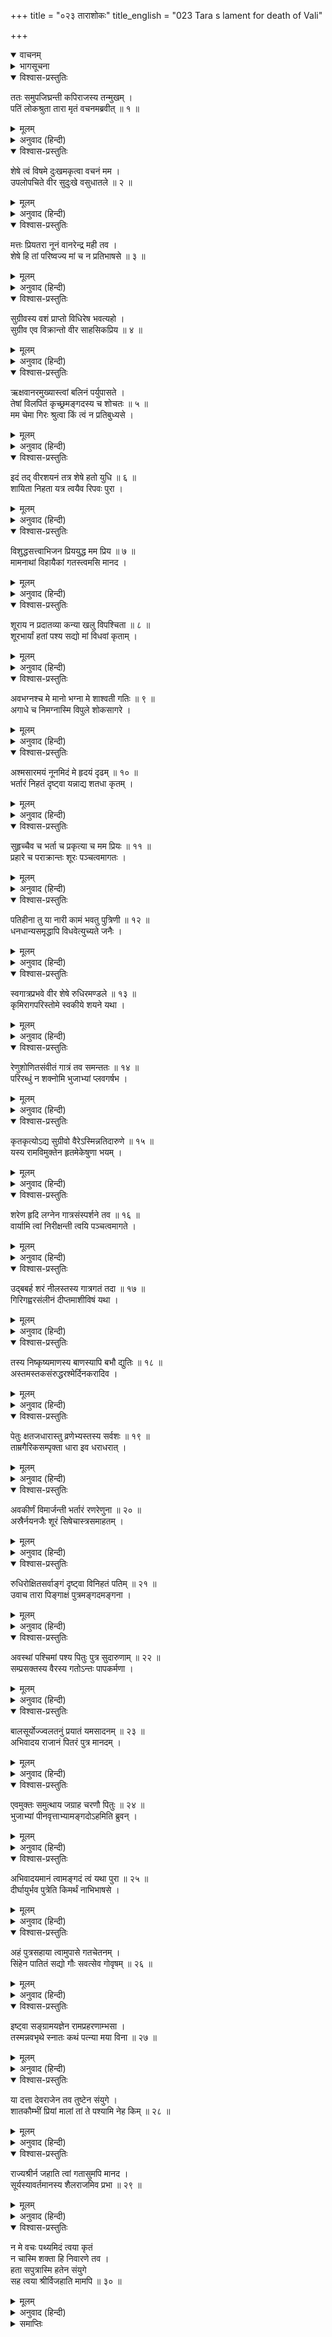 +++
title = "०२३ ताराशोकः"
title_english = "023 Tara s lament for death of Vali"

+++
<details open><summary>वाचनम्</summary>
<div caption="श्रीराम-हरिसीताराममूर्ति-घनपाठिभ्यां वचनम्" class="audioEmbed" src="https://archive.org/download/Ramayana-recitation-Sriram-harisItArAmamUrti-Ghanapaati-v2/Kanda_4/Kanda_4_KSK-023-Tharayaha_Shokaha.mp3"></div>
</details>

<details><summary>भागसूचना</summary>

23. ताराका विलाप
</details>

<details open><summary>विश्वास-प्रस्तुतिः</summary>

ततः समुपजिघ्रन्ती कपिराजस्य तन्मुखम् ।  
पतिं लोकश्रुता तारा मृतं वचनमब्रवीत् ॥ १ ॥
</details>

<details><summary>मूलम्</summary>

ततः समुपजिघ्रन्ती कपिराजस्य तन्मुखम् ।  
पतिं लोकश्रुता तारा मृतं वचनमब्रवीत् ॥ १ ॥
</details>

<details><summary>अनुवाद (हिन्दी)</summary>

उस समय वानरराजका मुख सूँघती हुई लोकविख्यात ताराने रोकर अपने मृत पतिसे इस प्रकार कहा— ॥ १ ॥
</details>

<details open><summary>विश्वास-प्रस्तुतिः</summary>

शेषे त्वं विषमे दुःखमकृत्वा वचनं मम ।  
उपलोपचिते वीर सुदुःखे वसुधातले ॥ २ ॥
</details>

<details><summary>मूलम्</summary>

शेषे त्वं विषमे दुःखमकृत्वा वचनं मम ।  
उपलोपचिते वीर सुदुःखे वसुधातले ॥ २ ॥
</details>

<details><summary>अनुवाद (हिन्दी)</summary>

‘वीर! दुःखकी बात है कि आपने मेरी बात नहीं मानी और अब आप प्रस्तरसे पूर्ण अत्यन्त दुःखदायक और ऊँचे-नीचे भूतलपर शयन कर रहे हैं ॥ २ ॥
</details>

<details open><summary>विश्वास-प्रस्तुतिः</summary>

मत्तः प्रियतरा नूनं वानरेन्द्र मही तव ।  
शेषे हि तां परिष्वज्य मां च न प्रतिभाषसे ॥ ३ ॥
</details>

<details><summary>मूलम्</summary>

मत्तः प्रियतरा नूनं वानरेन्द्र मही तव ।  
शेषे हि तां परिष्वज्य मां च न प्रतिभाषसे ॥ ३ ॥
</details>

<details><summary>अनुवाद (हिन्दी)</summary>

‘वानरराज! निश्चय ही यह पृथ्वी आपको मुझसे भी बढ़कर प्रिय है, तभी तो आप इसका आलिङ्गन करके सो रहे हैं और मुझसे बाततक नहीं करते ॥ ३ ॥
</details>

<details open><summary>विश्वास-प्रस्तुतिः</summary>

सुग्रीवस्य वशं प्राप्तो विधिरेष भवत्यहो ।  
सुग्रीव एव विक्रान्तो वीर साहसिकप्रिय ॥ ४ ॥
</details>

<details><summary>मूलम्</summary>

सुग्रीवस्य वशं प्राप्तो विधिरेष भवत्यहो ।  
सुग्रीव एव विक्रान्तो वीर साहसिकप्रिय ॥ ४ ॥
</details>

<details><summary>अनुवाद (हिन्दी)</summary>

‘वीर! साहसपूर्ण कार्योंसे प्रेम रखनेवाले वानरराज! यह श्रीरामरूपी विधाता सुग्रीवके वशमें हो गया है (—आपके नहीं) यह बड़े आश्चर्यकी बात है, अतः अब इस राज्यपर सुग्रीव ही पराक्रमी राजाके रूपमें आसीन होंगे ॥ ४ ॥
</details>

<details open><summary>विश्वास-प्रस्तुतिः</summary>

ऋक्षवानरमुख्यास्त्वां बलिनं पर्युपासते ।  
तेषां विलपितं कृच्छ्रमङ्गदस्य च शोचतः ॥ ५ ॥  
मम चेमा गिरः श्रुत्वा किं त्वं न प्रतिबुध्यसे ।
</details>

<details><summary>मूलम्</summary>

ऋक्षवानरमुख्यास्त्वां बलिनं पर्युपासते ।  
तेषां विलपितं कृच्छ्रमङ्गदस्य च शोचतः ॥ ५ ॥  
मम चेमा गिरः श्रुत्वा किं त्वं न प्रतिबुध्यसे ।
</details>

<details><summary>अनुवाद (हिन्दी)</summary>

‘प्राणनाथ! प्रधान-प्रधान भालू और वानर जो आप महावीरकी सेवामें रहा करते थे, इस समय बड़े दुःखसे विलाप कर रहे हैं । बेटा अङ्गद भी शोकमें पड़ा है । उन वानरोंका दुःखमय विलाप, अङ्गदका शोकोद‍्गार तथा मेरी यह अनुनय-विनयभरी वाणी सुनकर भी आप जागते क्यों नहीं हैं? ॥ ५ १/२ ॥
</details>

<details open><summary>विश्वास-प्रस्तुतिः</summary>

इदं तद् वीरशयनं तत्र शेषे हतो युधि ॥ ६ ॥  
शायिता निहता यत्र त्वयैव रिपवः पुरा ।
</details>

<details><summary>मूलम्</summary>

इदं तद् वीरशयनं तत्र शेषे हतो युधि ॥ ६ ॥  
शायिता निहता यत्र त्वयैव रिपवः पुरा ।
</details>

<details><summary>अनुवाद (हिन्दी)</summary>

‘यही वह वीर-शय्या है, जिसपर पूर्वकालमें आपने ही बहुत-से शत्रुओंको मारकर सुलाया था, किंतु आज स्वयं ही युद्धमें मारे जाकर आप इसपर शयन कर रहे हैं ॥
</details>

<details open><summary>विश्वास-प्रस्तुतिः</summary>

विशुद्धसत्त्वाभिजन प्रिययुद्ध मम प्रिय ॥ ७ ॥  
मामनाथां विहायैकां गतस्त्वमसि मानद ।
</details>

<details><summary>मूलम्</summary>

विशुद्धसत्त्वाभिजन प्रिययुद्ध मम प्रिय ॥ ७ ॥  
मामनाथां विहायैकां गतस्त्वमसि मानद ।
</details>

<details><summary>अनुवाद (हिन्दी)</summary>

‘विशुद्ध बलशाली कुलमें उत्पन्न युद्धप्रेमी तथा दूसरोंको मान देनेवाले मेरे प्रियतम! तुम मुझ अनाथाको अकेली छोड़कर कहाँ चले गये? ॥ ७ १/२ ॥
</details>

<details open><summary>विश्वास-प्रस्तुतिः</summary>

शूराय न प्रदातव्या कन्या खलु विपश्चिता ॥ ८ ॥  
शूरभार्यां हतां पश्य सद्यो मां विधवां कृताम् ।
</details>

<details><summary>मूलम्</summary>

शूराय न प्रदातव्या कन्या खलु विपश्चिता ॥ ८ ॥  
शूरभार्यां हतां पश्य सद्यो मां विधवां कृताम् ।
</details>

<details><summary>अनुवाद (हिन्दी)</summary>

‘निश्चय ही बुद्धिमान् पुरुषको चाहिये कि वह अपनी कन्या किसी शूरवीरके हाथमें न दे । देखो, मैं शूरवीरकी पत्नी होनेके कारण तत्काल विधवा बना दी गयी और इस प्रकार सर्वथा मारी गयी ॥ ८ १/२ ॥
</details>

<details open><summary>विश्वास-प्रस्तुतिः</summary>

अवभग्नश्च मे मानो भग्ना मे शाश्वती गतिः ॥ ९ ॥  
अगाधे च निमग्नास्मि विपुले शोकसागरे ।
</details>

<details><summary>मूलम्</summary>

अवभग्नश्च मे मानो भग्ना मे शाश्वती गतिः ॥ ९ ॥  
अगाधे च निमग्नास्मि विपुले शोकसागरे ।
</details>

<details><summary>अनुवाद (हिन्दी)</summary>

‘राजरानी होनेका जो मेरा अभिमान था, वह भङ्ग हो गया । नित्य-निरन्तर सुख पानेकी मेरी आशा नष्ट हो गयी तथा मैं अगाध एवं विशाल शोकसमुद्रमें डूब गयी हूँ ॥ ९ १/२ ॥
</details>

<details open><summary>विश्वास-प्रस्तुतिः</summary>

अश्मसारमयं नूनमिदं मे हृदयं दृढम् ॥ १० ॥  
भर्तारं निहतं दृष्ट्वा यन्नाद्य शतधा कृतम् ।
</details>

<details><summary>मूलम्</summary>

अश्मसारमयं नूनमिदं मे हृदयं दृढम् ॥ १० ॥  
भर्तारं निहतं दृष्ट्वा यन्नाद्य शतधा कृतम् ।
</details>

<details><summary>अनुवाद (हिन्दी)</summary>

‘निश्चय ही यह मेरा कठोर हृदय लोहेका बना हुआ है । तभी तो अपने स्वामीको मारा गया देखकर इसके सैकड़ों टुकड़े नहीं हो जाते ॥ १० १/२ ॥
</details>

<details open><summary>विश्वास-प्रस्तुतिः</summary>

सुहृच्चैव च भर्ता च प्रकृत्या च मम प्रियः ॥ ११ ॥  
प्रहारे च पराक्रान्तः शूरः पञ्चत्वमागतः ।
</details>

<details><summary>मूलम्</summary>

सुहृच्चैव च भर्ता च प्रकृत्या च मम प्रियः ॥ ११ ॥  
प्रहारे च पराक्रान्तः शूरः पञ्चत्वमागतः ।
</details>

<details><summary>अनुवाद (हिन्दी)</summary>

‘हाय! जो मेरे सुहृद्, स्वामी और स्वभावसे ही प्रिय थे तथा संग्राममें महान् पराक्रम प्रकट करनेवाले शूरवीर थे, वे संसारसे चल बसे ॥ ११ १/२ ॥
</details>

<details open><summary>विश्वास-प्रस्तुतिः</summary>

पतिहीना तु या नारी कामं भवतु पुत्रिणी ॥ १२ ॥  
धनधान्यसमृद्धापि विधवेत्युच्यते जनैः ।
</details>

<details><summary>मूलम्</summary>

पतिहीना तु या नारी कामं भवतु पुत्रिणी ॥ १२ ॥  
धनधान्यसमृद्धापि विधवेत्युच्यते जनैः ।
</details>

<details><summary>अनुवाद (हिन्दी)</summary>

‘पतिहीन नारी भले ही पुत्रवती एवं धन-धान्यसे समृद्ध भी हो, किन्तु लोग उसे विधवा ही कहते हैं ॥ १२ १/२ ॥
</details>

<details open><summary>विश्वास-प्रस्तुतिः</summary>

स्वगात्रप्रभवे वीर शेषे रुधिरमण्डले ॥ १३ ॥  
कृमिरागपरिस्तोमे स्वकीये शयने यथा ।
</details>

<details><summary>मूलम्</summary>

स्वगात्रप्रभवे वीर शेषे रुधिरमण्डले ॥ १३ ॥  
कृमिरागपरिस्तोमे स्वकीये शयने यथा ।
</details>

<details><summary>अनुवाद (हिन्दी)</summary>

‘वीर! अपने ही शरीरसे प्रकट हुई रक्तराशिमें आप उसी तरह शयन करते हैं, जैसे पहले इन्द्रगोप नामक कीड़ेके-से रंगवाले बिछौनेसे युक्त अपने पलंगपर सोया करते थे ॥ १३ १/२ ॥
</details>

<details open><summary>विश्वास-प्रस्तुतिः</summary>

रेणुशोणितसंवीतं गात्रं तव समन्ततः ॥ १४ ॥  
परिरब्धुं न शक्नोमि भुजाभ्यां प्लवगर्षभ ।
</details>

<details><summary>मूलम्</summary>

रेणुशोणितसंवीतं गात्रं तव समन्ततः ॥ १४ ॥  
परिरब्धुं न शक्नोमि भुजाभ्यां प्लवगर्षभ ।
</details>

<details><summary>अनुवाद (हिन्दी)</summary>

‘वानरश्रेष्ठ! आपका सारा शरीर धूल और रक्तसे लथपथ हो रहा है; इसलिये मैं अपनी दोनों भुजाओंसे आपका आलिङ्गन नहीं कर पाती ॥ १४ १/२ ॥
</details>

<details open><summary>विश्वास-प्रस्तुतिः</summary>

कृतकृत्योऽद्य सुग्रीवो वैरेऽस्मिन्नतिदारुणे ॥ १५ ॥  
यस्य रामविमुक्तेन हृतमेकेषुणा भयम् ।
</details>

<details><summary>मूलम्</summary>

कृतकृत्योऽद्य सुग्रीवो वैरेऽस्मिन्नतिदारुणे ॥ १५ ॥  
यस्य रामविमुक्तेन हृतमेकेषुणा भयम् ।
</details>

<details><summary>अनुवाद (हिन्दी)</summary>

‘इस अत्यन्त भयंकर वैरमें आज सुग्रीव कृतकृत्य हो गये । श्रीरामके छोड़े हुए एक ही बाणने उनका सारा भय हर लिया ॥ १५ १/२ ॥
</details>

<details open><summary>विश्वास-प्रस्तुतिः</summary>

शरेण हृदि लग्नेन गात्रसंस्पर्शने तव ॥ १६ ॥  
वार्यामि त्वां निरीक्षन्ती त्वयि पञ्चत्वमागते ।
</details>

<details><summary>मूलम्</summary>

शरेण हृदि लग्नेन गात्रसंस्पर्शने तव ॥ १६ ॥  
वार्यामि त्वां निरीक्षन्ती त्वयि पञ्चत्वमागते ।
</details>

<details><summary>अनुवाद (हिन्दी)</summary>

‘आपकी छातीमें जो बाण धँसा हुआ है; वह मुझे आपके शरीरका आलिङ्गन करनेसे रोक रहा है, इस कारण आपकी मृत्यु हो जानेपर भी मैं चुपचाप देख रही हूँ (आपको हृदयसे लगा नहीं पाती)’ ॥ १६ १/२ ॥
</details>

<details open><summary>विश्वास-प्रस्तुतिः</summary>

उद्बबर्ह शरं नीलस्तस्य गात्रगतं तदा ॥ १७ ॥  
गिरिगह्वरसंलीनं दीप्तमाशीविषं यथा ।
</details>

<details><summary>मूलम्</summary>

उद्बबर्ह शरं नीलस्तस्य गात्रगतं तदा ॥ १७ ॥  
गिरिगह्वरसंलीनं दीप्तमाशीविषं यथा ।
</details>

<details><summary>अनुवाद (हिन्दी)</summary>

उस समय नीलने वालीके शरीरमें धँसे हुए उस बाणको निकाला, मानो पर्वतकी कन्दरामें छिपे हुए प्रज्वलित मुखवाले विषधर सर्पको वहाँसे निकाला गया हो ॥ १७ १/२ ॥
</details>

<details open><summary>विश्वास-प्रस्तुतिः</summary>

तस्य निष्कृष्यमाणस्य बाणस्यापि बभौ द्युतिः ॥ १८ ॥  
अस्तमस्तकसंरुद्धरश्मेर्दिनकरादिव ।
</details>

<details><summary>मूलम्</summary>

तस्य निष्कृष्यमाणस्य बाणस्यापि बभौ द्युतिः ॥ १८ ॥  
अस्तमस्तकसंरुद्धरश्मेर्दिनकरादिव ।
</details>

<details><summary>अनुवाद (हिन्दी)</summary>

वालीके शरीरसे निकाले जाते हुए उस बाणकी कान्ति अस्ताचलके शिखरपर अवरुद्ध किरणोंवाले सूर्यकी प्रभाके समान जान पड़ती थी ॥ १८ १/२ ॥
</details>

<details open><summary>विश्वास-प्रस्तुतिः</summary>

पेतुः क्षतजधारास्तु व्रणेभ्यस्तस्य सर्वशः ॥ १९ ॥  
ताम्रगैरिकसम्पृक्ता धारा इव धराधरात् ।
</details>

<details><summary>मूलम्</summary>

पेतुः क्षतजधारास्तु व्रणेभ्यस्तस्य सर्वशः ॥ १९ ॥  
ताम्रगैरिकसम्पृक्ता धारा इव धराधरात् ।
</details>

<details><summary>अनुवाद (हिन्दी)</summary>

बाणके निकाल लिये जानेपर वालीके शरीरके सभी घावोंसे खूनकी धाराएँ गिरने लगीं, मानो किसी पर्वतसे लाल गेरूमिश्रित जलकी धाराएँ बह रही हों ॥ १९ १/२ ॥
</details>

<details open><summary>विश्वास-प्रस्तुतिः</summary>

अवकीर्णं विमार्जन्ती भर्तारं रणरेणुना ॥ २० ॥  
अस्रैर्नयनजैः शूरं सिषेचास्त्रसमाहतम् ।
</details>

<details><summary>मूलम्</summary>

अवकीर्णं विमार्जन्ती भर्तारं रणरेणुना ॥ २० ॥  
अस्रैर्नयनजैः शूरं सिषेचास्त्रसमाहतम् ।
</details>

<details><summary>अनुवाद (हिन्दी)</summary>

वालीका शरीर रणभूमिकी धूलसे भर गया था । उस समय तारा बाणसे आहत हुए अपने शूरवीर स्वामीके उस शरीरको पोंछती हुई उन्हें नेत्रोंके अश्रुजलसे सींचने लगी ॥ २० १/२ ॥
</details>

<details open><summary>विश्वास-प्रस्तुतिः</summary>

रुधिरोक्षितसर्वाङ्गं दृष्ट्वा विनिहतं पतिम् ॥ २१ ॥  
उवाच तारा पिङ्गाक्षं पुत्रमङ्गदमङ्गना ।
</details>

<details><summary>मूलम्</summary>

रुधिरोक्षितसर्वाङ्गं दृष्ट्वा विनिहतं पतिम् ॥ २१ ॥  
उवाच तारा पिङ्गाक्षं पुत्रमङ्गदमङ्गना ।
</details>

<details><summary>अनुवाद (हिन्दी)</summary>

अपने मारे गये पतिके सारे अङ्गोंको रक्तसे भीगा हुआ देख वालि-पत्नी ताराने अपने भूरे नेत्रोंवाले पुत्र अङ्गदसे कहा— ॥ २१ १/२ ॥
</details>

<details open><summary>विश्वास-प्रस्तुतिः</summary>

अवस्थां पश्चिमां पश्य पितुः पुत्र सुदारुणाम् ॥ २२ ॥  
सम्प्रसक्तस्य वैरस्य गतोऽन्तः पापकर्मणा ।
</details>

<details><summary>मूलम्</summary>

अवस्थां पश्चिमां पश्य पितुः पुत्र सुदारुणाम् ॥ २२ ॥  
सम्प्रसक्तस्य वैरस्य गतोऽन्तः पापकर्मणा ।
</details>

<details><summary>अनुवाद (हिन्दी)</summary>

‘बेटा! देखो, तुम्हारे पिताकी अन्तिम अवस्था कितनी भयंकर है । ये इस समय पूर्व पापके कारण प्राप्त हुए वैरसे पार हो चुके हैं ॥ २२ १/२ ॥
</details>

<details open><summary>विश्वास-प्रस्तुतिः</summary>

बालसूर्योज्ज्वलतनुं प्रयातं यमसादनम् ॥ २३ ॥  
अभिवादय राजानं पितरं पुत्र मानदम् ।
</details>

<details><summary>मूलम्</summary>

बालसूर्योज्ज्वलतनुं प्रयातं यमसादनम् ॥ २३ ॥  
अभिवादय राजानं पितरं पुत्र मानदम् ।
</details>

<details><summary>अनुवाद (हिन्दी)</summary>

‘वत्स! प्रातःकालके सूर्यकी भाँति अरुण गौर शरीरवाले तुम्हारे पिता राजा वाली अब यमलोकको जा पहुँचे । ये तुम्हें बड़ा आदर देते थे । तुम इनके चरणोंमें प्रणाम करो’ ॥
</details>

<details open><summary>विश्वास-प्रस्तुतिः</summary>

एवमुक्तः समुत्थाय जग्राह चरणौ पितुः ॥ २४ ॥  
भुजाभ्यां पीनवृत्ताभ्यामङ्गदोऽहमिति ब्रुवन् ।
</details>

<details><summary>मूलम्</summary>

एवमुक्तः समुत्थाय जग्राह चरणौ पितुः ॥ २४ ॥  
भुजाभ्यां पीनवृत्ताभ्यामङ्गदोऽहमिति ब्रुवन् ।
</details>

<details><summary>अनुवाद (हिन्दी)</summary>

माताके ऐसा कहनेपर अङ्गदने उठकर अपनी मोटी और गोलाकार भुजाओंद्वारा पिताके दोनों पैर पकड़ लिये और प्रणाम करते हुए कहा—‘पिताजी! मैं अङ्गद हूँ’ ॥
</details>

<details open><summary>विश्वास-प्रस्तुतिः</summary>

अभिवादयमानं त्वामङ्गदं त्वं यथा पुरा ॥ २५ ॥  
दीर्घायुर्भव पुत्रेति किमर्थं नाभिभाषसे ।
</details>

<details><summary>मूलम्</summary>

अभिवादयमानं त्वामङ्गदं त्वं यथा पुरा ॥ २५ ॥  
दीर्घायुर्भव पुत्रेति किमर्थं नाभिभाषसे ।
</details>

<details><summary>अनुवाद (हिन्दी)</summary>

तब तारा फिर कहने लगी— ‘प्राणनाथ! कुमार अङ्गद पहलेकी ही भाँति आज भी आपके चरणोंमें प्रणाम करता है, किंतु आप इसे ‘चिरंजीवी रहो बेटा’ ऐसा कहकर आशीर्वाद क्यों नहीं देते हैं? ॥ २५ १/२ ॥
</details>

<details open><summary>विश्वास-प्रस्तुतिः</summary>

अहं पुत्रसहाया त्वामुपासे गतचेतनम् ।  
सिंहेन पातितं सद्यो गौः सवत्सेव गोवृषम् ॥ २६ ॥
</details>

<details><summary>मूलम्</summary>

अहं पुत्रसहाया त्वामुपासे गतचेतनम् ।  
सिंहेन पातितं सद्यो गौः सवत्सेव गोवृषम् ॥ २६ ॥
</details>

<details><summary>अनुवाद (हिन्दी)</summary>

‘जैसे कोई बछड़ेसहित गाय सिंहके द्वारा तत्काल मार गिराये हुए साँड़के पास खड़ी हो, उसी प्रकार पुत्रसहित मैं प्राणहीन हुए आपकी सेवामें बैठी हूँ ॥ २६ ॥
</details>

<details open><summary>विश्वास-प्रस्तुतिः</summary>

इष्ट्वा सङ्ग्रामयज्ञेन रामप्रहरणाम्भसा ।  
तस्मन्नवभृथे स्नातः कथं पत्न्या मया विना ॥ २७ ॥
</details>

<details><summary>मूलम्</summary>

इष्ट्वा सङ्ग्रामयज्ञेन रामप्रहरणाम्भसा ।  
तस्मन्नवभृथे स्नातः कथं पत्न्या मया विना ॥ २७ ॥
</details>

<details><summary>अनुवाद (हिन्दी)</summary>

‘आपने युद्धरूपी यज्ञका अनुष्ठान करके श्रीरामके बाणरूपी जलसे मुझ पत्नीके बिना अकेले ही अवभृथस्नान कैसे कर लिया? ॥ २७ ॥
</details>

<details open><summary>विश्वास-प्रस्तुतिः</summary>

या दत्ता देवराजेन तव तुष्टेन संयुगे ।  
शातकौम्भीं प्रियां मालां तां ते पश्यामि नेह किम् ॥ २८ ॥
</details>

<details><summary>मूलम्</summary>

या दत्ता देवराजेन तव तुष्टेन संयुगे ।  
शातकौम्भीं प्रियां मालां तां ते पश्यामि नेह किम् ॥ २८ ॥
</details>

<details><summary>अनुवाद (हिन्दी)</summary>

‘युद्धमें आपसे संतुष्ट हुए देवराज इन्द्रने आपको जो सोनेकी प्रिय माला दे रखी थी, उसे मैं इस समय आपके गलेमें क्यों नहीं देखती हूँ? ॥ २८ ॥
</details>

<details open><summary>विश्वास-प्रस्तुतिः</summary>

राज्यश्रीर्न जहाति त्वां गतासुमपि मानद ।  
सूर्यस्यावर्तमानस्य शैलराजमिव प्रभा ॥ २९ ॥
</details>

<details><summary>मूलम्</summary>

राज्यश्रीर्न जहाति त्वां गतासुमपि मानद ।  
सूर्यस्यावर्तमानस्य शैलराजमिव प्रभा ॥ २९ ॥
</details>

<details><summary>अनुवाद (हिन्दी)</summary>

‘दूसरोंको मान देनेवाले वानरराज! प्राणहीन हो जानेपर भी आपको राज्यलक्ष्मी उसी प्रकार नहीं छोड़ रही है, जैसे चारों ओर चक्कर लगानेवाले सूर्यदेवकी प्रभा गिरिराज मेरुको कभी नहीं छोड़ती है ॥ २९ ॥
</details>

<details open><summary>विश्वास-प्रस्तुतिः</summary>

न मे वचः पथ्यमिदं त्वया कृतं  
न चास्मि शक्ता हि निवारणे तव ।  
हता सपुत्रास्मि हतेन संयुगे  
सह त्वया श्रीर्विजहाति मामपि ॥ ३० ॥
</details>

<details><summary>मूलम्</summary>

न मे वचः पथ्यमिदं त्वया कृतं  
न चास्मि शक्ता हि निवारणे तव ।  
हता सपुत्रास्मि हतेन संयुगे  
सह त्वया श्रीर्विजहाति मामपि ॥ ३० ॥
</details>

<details><summary>अनुवाद (हिन्दी)</summary>

‘मैंने आपके हितकी बात कही थी; परंतु आपने उसे नहीं स्वीकार किया । मैं भी आपको रोक रखनेमें समर्थ न हो सकी । इसका फल यह हुआ कि आप युद्धमें मारे गये । आपके मारे जानेसे मैं भी अपने पुत्रसहित मारी गयी । अब लक्ष्मी आपके साथ ही मुझे और मेरे पुत्रको भी छोड़ रही है’ ॥ ३० ॥
</details>

<details><summary>समाप्तिः</summary>

इत्यार्षे श्रीमद्रामायणे वाल्मीकीये आदिकाव्ये किष्किन्धाकाण्डे त्रयोविंशः सर्गः ॥ २३ ॥  
इस प्रकार श्रीवाल्मीकिनिर्मित आर्षरामायण आदिकाव्यके किष्किन्धाकाण्डमें तेईसवाँ सर्ग पूरा हुआ ॥ २३ ॥
</details>

